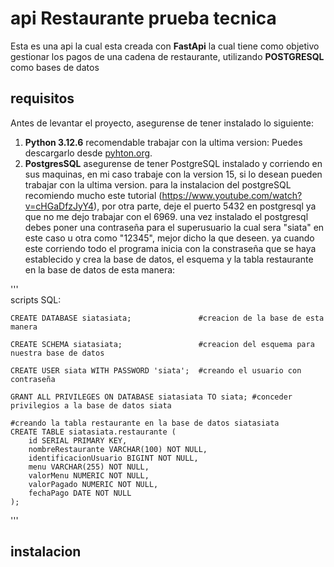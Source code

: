 # api Restaurante prueba tecnica

Esta es una api la cual esta creada con **FastApi** la cual tiene como objetivo gestionar los pagos de una cadena de restaurante, utilizando **POSTGRESQL** como bases de datos

## requisitos 

Antes de levantar el proyecto, asegurense de tener instalado lo siguiente: 

1. **Python 3.12.6** recomendable trabajar con la ultima version: Puedes descargarlo desde [pyhton.org](https://www.python.org/).
2. **PostgresSQL** asegurense de tener PostgreSQL instalado y corriendo en sus maquinas, en mi caso trabaje con la version 15, si lo desean pueden trabajar con la ultima version. para la instalacion del postgreSQL recomiendo mucho este tutorial (https://www.youtube.com/watch?v=cHGaDfzJyY4), por otra parte, deje el puerto 5432 en postgresql ya que no me dejo trabajar con el 6969. una vez instalado el postgresql debes poner una contraseña para el superusuario la cual sera "siata" en este caso u otra como "12345", mejor dicho la que deseen. ya cuando este corriendo todo el programa inicia con la constraseña que se haya establecido y crea la base de datos, el esquema y la tabla restaurante en la base de datos de esta manera: 

'''  
    scripts SQL:

    CREATE DATABASE siatasiata;               #creacion de la base de esta manera

    CREATE SCHEMA siatasiata;                 #creacion del esquema para nuestra base de datos

    CREATE USER siata WITH PASSWORD 'siata';  #creando el usuario con contraseña 

    GRANT ALL PRIVILEGES ON DATABASE siatasiata TO siata; #conceder privilegios a la base de datos siata

    #creando la tabla restaurante en la base de datos siatasiata
    CREATE TABLE siatasiata.restaurante (
        id SERIAL PRIMARY KEY,
        nombreRestaurante VARCHAR(100) NOT NULL,
        identificacionUsuario BIGINT NOT NULL,
        menu VARCHAR(255) NOT NULL,
        valorMenu NUMERIC NOT NULL,
        valorPagado NUMERIC NOT NULL,
        fechaPago DATE NOT NULL
    );

'''

## instalacion